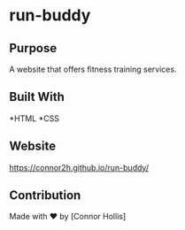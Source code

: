 # run-buddy

## Purpose
A website that offers fitness training services.

## Built With
*HTML
*CSS

## Website
https://connor2h.github.io/run-buddy/

## Contribution
Made with ❤️ by [Connor Hollis]
